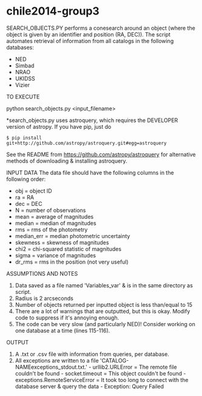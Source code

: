 chile2014-group3
================

SEARCH_OBJECTS.PY performs a conesearch around an object (where the object is given by an identifier and position (RA, DEC)). The script automates retrieval of information from all catalogs in the following databases:
  - NED
  - Simbad
  - NRAO
  - UKIDSS
  - Vizier

TO EXECUTE

python search\_objects.py \<input\_filename\>

*search_objects.py uses astroquery, which requires the DEVELOPER version of astropy. If you have pip, just do 



    $ pip install git+http://github.com/astropy/astroquery.git#egg=astroquery
    
See the README from https://github.com/astropy/astroquery for alternative methods of downloading & installing astroquery.

INPUT DATA
The data file should have the following columns in the following order:
  - obj = object ID
  - ra = RA
  - dec = DEC
  - N = number of observations
  - mean = average of magnitudes
  - median = median of magnitudes
  - rms = rms of the photometry
  - median_err = median photometric uncertainty
  - skewness = skewness of magnitudes
  - chi2 = chi-squared statistic of magnitudes
  - sigma = variance of magnitudes
  - dr_rms = rms in the position (not very useful)

ASSUMPTIONS AND NOTES
  1. Data saved as a file named 'Variables_var' & is in the same directory as  script.
  2. Radius is 2 arcseconds
  3. Number of objects returned per inputted object is less than/equal to 15
  4. There are a lot of warnings that are outputted, but this is okay. Modify code to suppress if it's annoying enough.
  5. The code can be very slow (and particularly NED)! Consider working on one database at a time (lines 115-116).

OUTPUT
  1. A .txt or .csv file with information from queries, per database.
  2. All exceptions are written to a file 'CATALOG-NAMEexceptions_stdout.txt.'
    - urllib2.URLError = The remote file couldn't be found
    - socket.timeout   = This object couldn't be found
    - exceptions.RemoteServiceError = It took too long to connect with the database server & query the data
    - Exception: Query Failed
